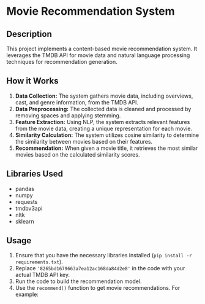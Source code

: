 # Movie Recommendation System

## Description
This project implements a content-based movie recommendation system. It leverages the TMDB API for movie data and natural language processing techniques for recommendation generation.

## How it Works
1. **Data Collection:** The system gathers movie data, including overviews, cast, and genre information, from the TMDB API.
2. **Data Preprocessing:** The collected data is cleaned and processed by removing spaces and applying stemming.
3. **Feature Extraction:** Using NLP, the system extracts relevant features from the movie data, creating a unique representation for each movie.
4. **Similarity Calculation:** The system utilizes cosine similarity to determine the similarity between movies based on their features.
5. **Recommendation:** When given a movie title, it retrieves the most similar movies based on the calculated similarity scores.

## Libraries Used
* pandas
* numpy
* requests
* tmdbv3api
* nltk
* sklearn

## Usage
1. Ensure that you have the necessary libraries installed (`pip install -r requirements.txt`).
2. Replace `'8265bd1679663a7ea12ac168da84d2e8'` in the code with your actual TMDB API key.
3. Run the code to build the recommendation model.
4. Use the `recommend()` function to get movie recommendations. For example:

